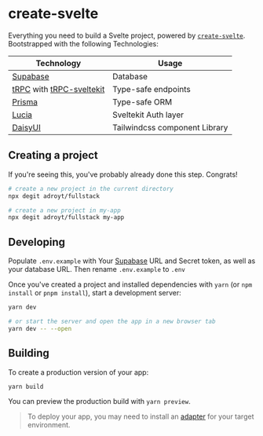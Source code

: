 # create-svelte

Everything you need to build a Svelte project, powered by [`create-svelte`](https://github.com/sveltejs/kit/tree/master/packages/create-svelte). Bootstrapped with the following Technologies:

| Technology                   | Usage                         |
| ---------------------------- | ----------------------------- |
| [Supabase]                   | Database                      |
| [tRPC] with [tRPC-sveltekit] | Type-safe endpoints           |
| [Prisma]                     | Type-safe ORM                 |
| [Lucia]                      | Sveltekit Auth layer          |
| [DaisyUI]                    | Tailwindcss component Library |

## Creating a project

If you're seeing this, you've probably already done this step. Congrats!

```bash
# create a new project in the current directory
npx degit adroyt/fullstack

# create a new project in my-app
npx degit adroyt/fullstack my-app
```

## Developing

Populate `.env.example` with Your [Supabase](https://supabse.com) URL and Secret token, as well as your database URL. Then rename `.env.example` to `.env`

Once you've created a project and installed dependencies with `yarn` (or `npm install` or `pnpm install`), start a development server:

```bash
yarn dev

# or start the server and open the app in a new browser tab
yarn dev -- --open
```

## Building

To create a production version of your app:

```bash
yarn build
```

You can preview the production build with `yarn preview`.

> To deploy your app, you may need to install an [adapter](https://kit.svelte.dev/docs/adapters) for your target environment.

[supabase]: https://supabase.com
[prisma]: https://www.prisma.io
[trpc]: https://trpc.io
[trpc-sveltekit]: https://github.com/icflorescu/trpc-sveltekit
[lucia]: https://lucia-sveltekit.vercel.app
[daisyui]: https://daisyui.com/
